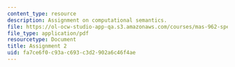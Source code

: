 ```yaml
---
content_type: resource
description: Assignment on computational semantics.
file: https://ol-ocw-studio-app-qa.s3.amazonaws.com/courses/mas-962-special-topics-in-media-technology-computational-semantics-fall-2002/fa7ce6f0c93ac693c3d2902a6c46f4ae_a2.pdf
file_type: application/pdf
resourcetype: Document
title: Assignment 2
uid: fa7ce6f0-c93a-c693-c3d2-902a6c46f4ae
---
```

